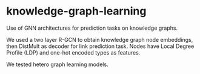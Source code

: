 # knowledge-graph-learning
Use of GNN architectures for prediction tasks on knowledge graphs.

We used a two layer R-GCN to obtain knowledge graph node embeddings, then DistMult as decoder for link prediction task. Nodes have Local Degree Profile (LDP) and one-hot encoded types as features. 

We tested hetero graph learning models.
